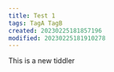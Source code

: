 ```yaml
---
title: Test 1
tags: TagA TagB
created: 20230225181857196
modified: 20230225181910278
---
```


This is a new tiddler

